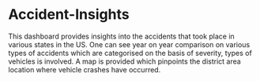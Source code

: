 # Accident-Insights
This dashboard provides insights into the accidents that took place in various states in the US. One can see year on year comparison on various types of accidents which are categorised on the basis of severity, types of vehicles is involved.
A map is provided which pinpoints the district area location where vehicle crashes have occurred.
